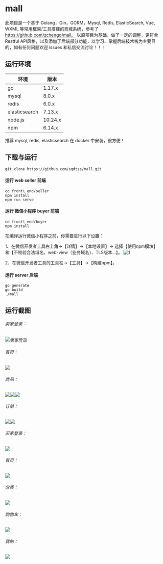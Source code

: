 # mall
此项目是一个基于 Golang，Gin，GORM，Mysql, Redis, ElasticSearch, Vue, WXML 等常用框架/工具搭建的商城系统，参考了 https://github.com/zchengo/mall。
以原项目为基础，做了一定的调整，更符合Restful API风格，以及添加了后端部分功能，以学习、掌握后端技术栈为主要目的，如有任何问题欢迎 issues 和私信交流讨论！！！
## 运行环境
|环境|版本|
|--|--|
|go|1.17.x|
|mysql|8.0.x|
|redis|6.0.x|
|elasticsearch|7.13.x|
|node.js|10.24.x|
|npm|6.14.x|

推荐 mysql, redis, elasticsearch 在 docker 中安装，很方便！

## 下载与运行
```shell
git clone https://github.com/sqdtss/mall.git
```
#### 运行 web seller 前端
```shell
cd front\ end/seller
npm install
npm run serve
```

#### 运行 微信小程序 buyer 前端
```shell
cd front\ end/buyer
npm install
```
在编译运行微信小程序之前，你需要进行以下设置：

1、在微信开发者工具右上角->【详情】->【本地设置】-> 选择【使用npm模块】和【不校验合法域名，web-view（业务域名）、TLS版本...】。
![1](readme/wx_setting.png)

2、在微信开发者工具的工具栏->【工具】->【构建npm】。

#### 运行 server 后端
```shell
go generate
go build
./mall
```

## 运行截图
###### 卖家登录： 
![卖家登录](readme/seller_login.png)
###### 首页： 
![](readme/seller_index.png)
###### 商品： 
![](readme/product_list.png)![](readme/product_add.png)![](readme/seller_category.png)
###### 订单： 
![](readme/order_list.png)![](readme/order_set.png)
###### 买家登录：
![](readme/buyer_login.png)
###### 首页： 
![](readme/buyer_index.png)
###### 分类：
![](readme/buyer_category.png)
###### 购物车：
![](readme/buyer_category.png)
###### 我的：
![](readme/buyer_mine.png)